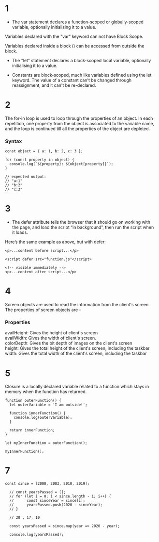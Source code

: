 # 1

+ The var statement declares a function-scoped or globally-scoped variable, optionally initialising it to a value.

Variables declared with the "var" keyword can not have Block Scope.

Variables declared inside a block () can be accessed from outside the block.

+ The "let" statement declares a block-scoped local variable, optionally initialising it to a value.

+ Constants are block-scoped, much like variables defined using the let keyword.
The value of a constant can't be changed through reassignment, and it can't be re-declared.

# 2 
The for-in loop is used to loop through the properties of an object.
In each repetition, one property from the object is associated to the variable name, and the loop is continued till all the properties of the object are depleted.

### Syntax
```
const object = { a: 1, b: 2, c: 3 };

for (const property in object) {
  console.log(`${property}: ${object[property]}`);
}

// expected output:
// "a:1"
// "b:2"
// "c:3"
```

# 3
+ The defer attribute tells the browser that it should go on working with the page, and load the script “in background”, then run the script when it loads.

Here’s the same example as above, but with defer:
```
<p>...content before script...</p>

<script defer src="function.js"</script>

<!-- visible immediately -->
<p>...content after script...</p> 
```

# 4 
Screen objects are used to read the information from the client's screen. The properties of screen objects are -

### Properties
availHeight: Gives the height of client's screen <br>
availWidth: Gives the width of client's screen. <br>
colorDepth: Gives the bit depth of images on the client's screen <br>
height: Gives the total height of the client's screen, including the taskbar <br>
width: Gives the total width of the client's screen, including the taskbar <br>

# 5 
Closure is a locally declared variable related to a function which stays in memory when the function has returned.

```
function outerFunction() {                    
  let outerVariable = 'I am outside!';

  function innerFunction() {
    console.log(outerVariable);                    
  }

  return innerFunction;
}

let myInnerFunction = outerFunction();

myInnerFunction();
```

# 7
```
const since = [2000, 2003, 2010, 2019];

  // const yearsPassed = [];
  // for (let i = 0; i < since.length - 1; i++) {
  //      const sinceYear = since[i];
  //      yearsPassed.push(2020 - sinceYear);
  // }

  // 20 , 17, 10

  const yearsPassed = since.map(year => 2020 - year);

  console.log(yearsPassed);
```



